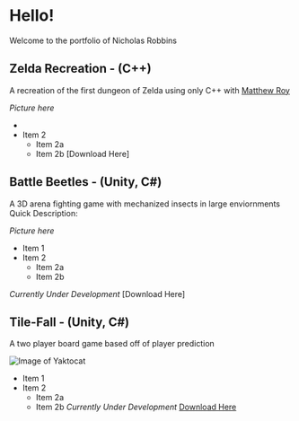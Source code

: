 # **Hello!**

Welcome to the portfolio of Nicholas Robbins




## **Zelda Recreation - (C++)** 
A recreation of the first dungeon of Zelda using only C++ with [Matthew Roy](https://github.com/matthewroy01)


*Picture here*

* 
* Item 2
  * Item 2a
  * Item 2b
[Download Here]

## **Battle Beetles - (Unity, C#)**
A 3D arena fighting game with mechanized insects in large enviornments
Quick Description:

*Picture here*

* Item 1
* Item 2
  * Item 2a
  * Item 2b


*Currently Under Development*
[Download Here]


## **Tile-Fall - (Unity, C#)**
A two player board game based off of player prediction

![Image of Yaktocat](https://telden.github.io/images/Tilefallscreencap.png)

* Item 1
* Item 2
  * Item 2a
  * Item 2b
*Currently Under Development*
[Download Here](https://github.com/Telden/Tile-Fall.git)
